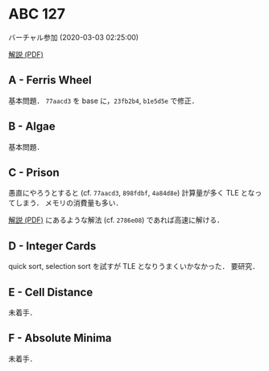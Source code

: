 #   ABC 127

バーチャル参加 (2020-03-03 02:25:00)

[解説 (PDF)](https://img.atcoder.jp/abc127/editorial.pdf)

##  A - Ferris Wheel

基本問題．
`77aacd3` を base に，`23fb2b4`, `b1e5d5e` で修正．

##  B - Algae

基本問題．

##  C - Prison

愚直にやろうとすると (cf. `77aacd3`, `898fdbf`, `4a84d8e`) 計算量が多く TLE となってしまう．
メモリの消費量も多い．

[解説 (PDF)](https://img.atcoder.jp/abc127/editorial.pdf) にあるような解法 (cf. `2786e08`) であれば高速に解ける．

##  D - Integer Cards

quick sort, selection sort を試すが TLE となりうまくいかなかった．
要研究．

##  E - Cell Distance

未着手．

##  F - Absolute Minima

未着手．
